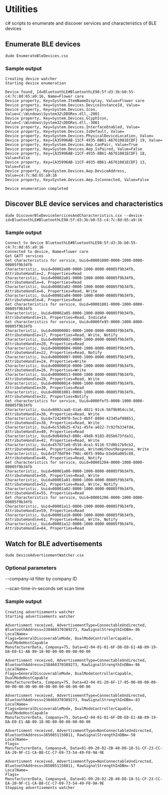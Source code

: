 # Utilities

c# scripts to enumerate and discover services and characteristics of BLE devices

## Enumerate BLE devices

```dude EnumerateBleDevices.csx```

### Sample output

```
Creating device watcher
Starting device enumeration

Device found, Id=BluetoothLE#BluetoothLE98:5f:d3:3b:b0:55-c4:7c:8d:65:a9:16, Name=Flower care
Device property, Key=System.ItemNameDisplay, Value=Flower care
Device property, Key=System.Devices.DeviceInstanceId, Value=
Device property, Key=System.Devices.Icon, Value=C:\Windows\System32\DDORes.dll,-2001
Device property, Key=System.Devices.GlyphIcon, Value=C:\Windows\System32\DDORes.dll,-3001
Device property, Key=System.Devices.InterfaceEnabled, Value=
Device property, Key=System.Devices.IsDefault, Value=
Device property, Key=System.Devices.PhysicalDeviceLocation, Value=
Device property, Key={A35996AB-11CF-4935-8B61-A6761081ECDF} 19, Value=
Device property, Key=System.Devices.Aep.CanPair, Value=True
Device property, Key=System.Devices.Aep.IsPaired, Value=False
Device property, Key={A35996AB-11CF-4935-8B61-A6761081ECDF} 18, Value=False
Device property, Key={A35996AB-11CF-4935-8B61-A6761081ECDF} 13, Value=False
Device property, Key=System.Devices.Aep.DeviceAddress, Value=c4:7c:8d:65:a9:16
Device property, Key=System.Devices.Aep.IsConnected, Value=False

Device enumeration completed
```

## Discover BLE device services and characteristics

```dude DiscoverBleDeviceSercicesAndCharacteristics.csx --device-id=BluetoothLE#BluetoothLE98:5f:d3:3b:b0:55-c4:7c:8d:65:a9:16```

### Sample output

```
Connect to device BluetoothLE#BluetoothLE98:5f:d3:3b:b0:55-c4:7c:8d:65:a9:16
Connected to device, Name=Flower care
Get GATT services
Get characteristics for service, Uuid=00001800-0000-1000-8000-00805f9b34fb
Characteristic, Uuid=00002a00-0000-1000-8000-00805f9b34fb, AttributeHandle=2, Properties=Read
Characteristic, Uuid=00002a01-0000-1000-8000-00805f9b34fb, AttributeHandle=4, Properties=Read
Characteristic, Uuid=00002a02-0000-1000-8000-00805f9b34fb, AttributeHandle=6, Properties=Read, Write
Characteristic, Uuid=00002a04-0000-1000-8000-00805f9b34fb, AttributeHandle=8, Properties=Read
Get characteristics for service, Uuid=00001801-0000-1000-8000-00805f9b34fb
Characteristic, Uuid=00002a05-0000-1000-8000-00805f9b34fb, AttributeHandle=13, Properties=Read, Indicate
Get characteristics for service, Uuid=0000fe95-0000-1000-8000-00805f9b34fb
Characteristic, Uuid=00000001-0000-1000-8000-00805f9b34fb, AttributeHandle=17, Properties=Read, Write, Notify
Characteristic, Uuid=00000002-0000-1000-8000-00805f9b34fb, AttributeHandle=20, Properties=Read
Characteristic, Uuid=00000004-0000-1000-8000-00805f9b34fb, AttributeHandle=22, Properties=Read, Notify
Characteristic, Uuid=00000007-0000-1000-8000-00805f9b34fb, AttributeHandle=24, Properties=Write
Characteristic, Uuid=00000010-0000-1000-8000-00805f9b34fb, AttributeHandle=26, Properties=Write
Characteristic, Uuid=00000013-0000-1000-8000-00805f9b34fb, AttributeHandle=28, Properties=Read, Write
Characteristic, Uuid=00000014-0000-1000-8000-00805f9b34fb, AttributeHandle=30, Properties=Read
Characteristic, Uuid=00001001-0000-1000-8000-00805f9b34fb, AttributeHandle=32, Properties=Notify
Get characteristics for service, Uuid=0000fef5-0000-1000-8000-00805f9b34fb
Characteristic, Uuid=8082caa8-41a6-4021-91c6-56f9b954cc34, AttributeHandle=36, Properties=Read, Write
Characteristic, Uuid=724249f0-5ec3-4b5f-8804-42345af08651, AttributeHandle=38, Properties=Read, Write
Characteristic, Uuid=6c53db25-47a1-45fe-a022-7c92fb334fd4, AttributeHandle=40, Properties=Read
Characteristic, Uuid=9d84b9a3-000c-49d8-9183-855b673fda31, AttributeHandle=42, Properties=Read, Write
Characteristic, Uuid=457871e8-d516-4ca1-9116-57d0b17b9cb2, AttributeHandle=44, Properties=Read, WriteWithoutResponse, Write
Characteristic, Uuid=5f78df94-798c-46f5-990a-b3eb6a065c88, AttributeHandle=46, Properties=Read, Notify
Get characteristics for service, Uuid=00001204-0000-1000-8000-00805f9b34fb
Characteristic, Uuid=00001a00-0000-1000-8000-00805f9b34fb, AttributeHandle=50, Properties=Read, Write
Characteristic, Uuid=00001a01-0000-1000-8000-00805f9b34fb, AttributeHandle=52, Properties=Read, Write, Notify
Characteristic, Uuid=00001a02-0000-1000-8000-00805f9b34fb, AttributeHandle=55, Properties=Read
Get characteristics for service, Uuid=00001206-0000-1000-8000-00805f9b34fb
Characteristic, Uuid=00001a11-0000-1000-8000-00805f9b34fb, AttributeHandle=59, Properties=Read
Characteristic, Uuid=00001a10-0000-1000-8000-00805f9b34fb, AttributeHandle=61, Properties=Read, Write, Notify
Characteristic, Uuid=00001a12-0000-1000-8000-00805f9b34fb, AttributeHandle=64, Properties=Read
```

## Watch for BLE advertisements

```dude DeviceAdvertisementWatcher.csx```

### Optional parameters

--company-id
filter by company ID

--scan-time-in-seconds
set scan time

### Sample output

```
Creating advertisements watcher
Starting advertisements watcher

Advertisment received, AdvertisementType=ConnectableUndirected, BluetoothAddress=238460370389273, RawSignalStrengthInDBm=-86
LocalName=
Flags=GeneralDiscoverableMode, DualModeControllerCapable, DualModeHostCapable
ManufacturerData, Company=75, Data=42-04-01-01-6F-D8-E0-E1-AB-89-19-DA-E0-E1-AB-89-18-0D-00-00-00-00-00-00

Advertisment received, AdvertisementType=ConnectableUndirected, BluetoothAddress=238460370389273, RawSignalStrengthInDBm=-86
LocalName=
Flags=GeneralDiscoverableMode, DualModeControllerCapable, DualModeHostCapable
ManufacturerData, Company=75, Data=42-04-01-20-6F-17-05-00-00-00-00-00-00-00-00-00-00-00-00-00-00-00-00-00

Advertisment received, AdvertisementType=ConnectableUndirected, BluetoothAddress=238460370389273, RawSignalStrengthInDBm=-83
LocalName=
Flags=GeneralDiscoverableMode, DualModeControllerCapable, DualModeHostCapable
ManufacturerData, Company=75, Data=42-04-01-01-6F-D8-E0-E1-AB-89-19-DA-E0-E1-AB-89-18-0D-00-00-00-00-00-00

Advertisment received, AdvertisementType=NonConnectableUndirected, BluetoothAddress=3850851150811, RawSignalStrengthInDBm=-58
LocalName=
Flags=
ManufacturerData, Company=6, Data=01-09-20-02-2B-40-D0-18-51-CF-23-CC-EA-20-9F-C1-CA-B8-CC-C7-69-73-54-49-F0-9A-9E

Advertisment received, AdvertisementType=NonConnectableUndirected, BluetoothAddress=3850851150811, RawSignalStrengthInDBm=-57
LocalName=
Flags=
ManufacturerData, Company=6, Data=01-09-20-02-2B-40-D0-18-51-CF-23-CC-EA-20-9F-C1-CA-B8-CC-C7-69-73-54-49-F0-9A-9E
Stopping advertisements watcher
```
